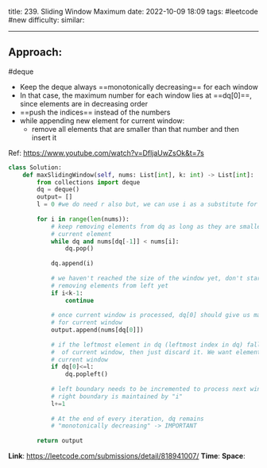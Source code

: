 title: 239. Sliding Window Maximum
date: 2022-10-09 18:09
tags: #leetcode #new
difficulty:
similar: 

---
## Approach:
#deque 
- Keep the deque always ==monotonically decreasing== for each window
- In that case, the maximum number for each window lies at ==dq[0]==, since elements are in decreasing order
- ==push the indices== instead of the numbers
- while appending new element for current window:
	- remove all elements that are smaller than that number and then insert it

Ref: https://www.youtube.com/watch?v=DfljaUwZsOk&t=7s

```python
class Solution:
    def maxSlidingWindow(self, nums: List[int], k: int) -> List[int]:
        from collections import deque
        dq = deque()
        output= []
        l = 0 #we do need r also but, we can use i as a substitute for r
        
        for i in range(len(nums)):
            # keep removing elements from dq as long as they are smaller than
            # current element
            while dq and nums[dq[-1]] < nums[i]:
                dq.pop()
            
            dq.append(i)
            
            # we haven't reached the size of the window yet, don't start 
            # removing elements from left yet
            if i<k-1:
                continue
            
            # once current window is processed, dq[0] should give us maximum element
            # for current window
            output.append(nums[dq[0]])
            
            # if the leftmost element in dq (leftmost index in dq) falls outside
            #  of current window, then just discard it. We want elements only for the 
            # current window
            if dq[0]<=l:
                dq.popleft()
            
            # left boundary needs to be incremented to process next window
            # right boundary is maintained by "i"
            l+=1
            
            # At the end of every iteration, dq remains
            # "monotonically decreasing" -> IMPORTANT
        
        return output
```

**Link**: https://leetcode.com/submissions/detail/818941007/
**Time**:
**Space**:
